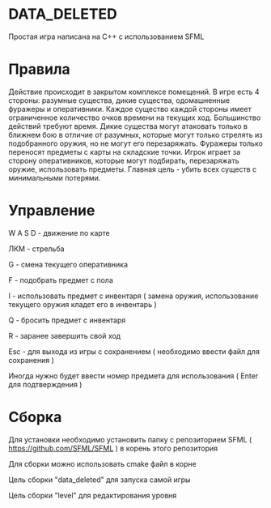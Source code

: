 # DATA_DELETED
Простая игра написана на С++ с использованием SFML

# Правила
Действие происходит в закрытом комплексе помещений. В игре есть 4 стороны: разумные существа, дикие существа, одомашненные фуражеры и оперативники. Каждое существо каждой стороны имеет ограниченное количество очков времени на текущих ход. Большинство действий требуют время. Дикие существа могут атаковать только в ближнем бою в отличие от разумных, которые могут только стрелять из подобранного оружия, но не могут его перезаряжать. Фуражеры только переносят предметы с карты на складские точки. Игрок играет за сторону оперативников, которые могут подбирать, перезаряжать оружие, использовать предметы. Главная цель - убить всех существ с минимальными потерями.

# Управление
W A S D - движение по карте

ЛКМ - стрельба

G - смена текущего оперативника

F - подобрать предмет с пола

I - использовать предмет с инвентаря ( замена оружия, использование текущего оружия кладет его в инвентарь )

Q - бросить предмет с инвентаря

R - заранее завершить свой ход

Esc - для выхода из игры с сохранением ( необходимо ввести файл для сохранения )

Иногда нужно будет ввести номер предмета для использования ( Enter для подтверждения )


# Сборка
Для установки необходимо установить папку с репозиторием SFML ( https://github.com/SFML/SFML ) в корень этого репозитория

Для сборки можно использовать cmake файл в корне

Цель сборки "data_deleted" для запуска самой игры

Цель сборки "level" для редактирования уровня

